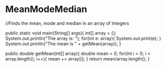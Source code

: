 # MeanModeMedian
//Finds the mean, mode and median in an array of Integers

public static void main(String[] args){
  int[] array = {};
  System.out.println("The array is: ");
  for(int e: array){
    System.out.print(e);
  }
  System.out.println("The mean is " + getMean(array));
}

public double getMean(int[] array){
  double mean = 0;
  for(int i = 0; i < array.length(); i++){
    mean += array[i];
  }
  return mean/array.length();
}
